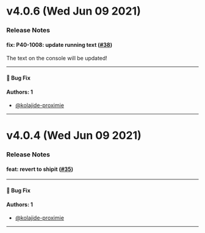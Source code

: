 # v4.0.6 (Wed Jun 09 2021)

### Release Notes

#### fix: P40-1008: update running text ([#38](https://github.com/kolajide-proximie/base/pull/38))

The text on the console will be updated!

---

#### 🐛 Bug Fix


#### Authors: 1

- [@kolajide-proximie](https://github.com/kolajide-proximie)

---

# v4.0.4 (Wed Jun 09 2021)

### Release Notes

#### feat: revert to shipit ([#35](https://github.com/kolajide-proximie/base/pull/35))



---

#### 🐛 Bug Fix


#### Authors: 1

- [@kolajide-proximie](https://github.com/kolajide-proximie)

---

